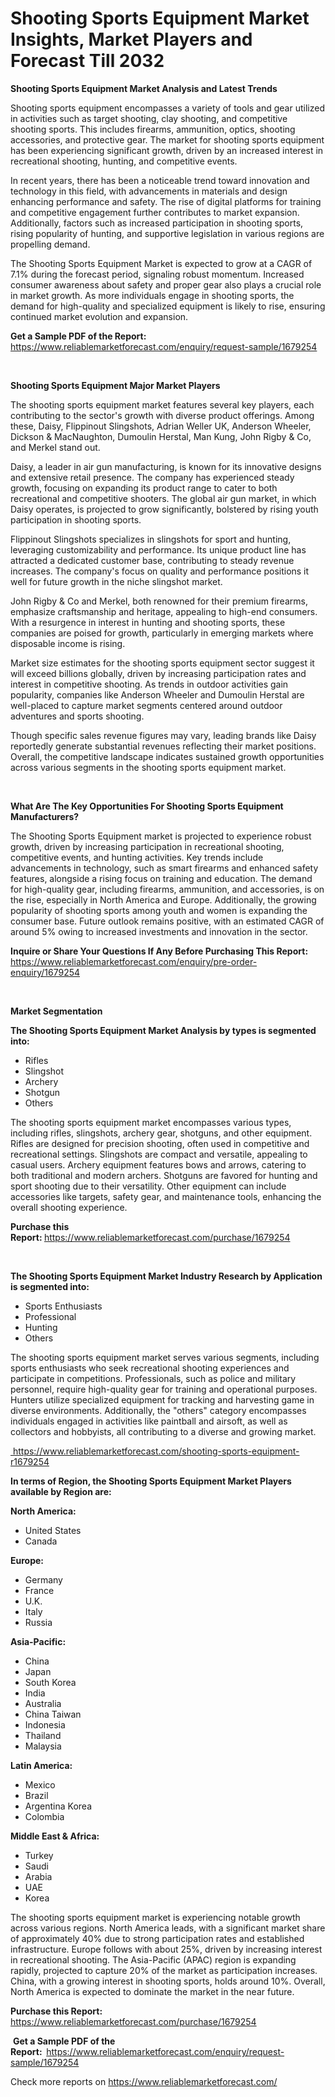 <p><h1>Shooting Sports Equipment Market Insights, Market Players and Forecast Till 2032</h1></p><p><strong>Shooting Sports Equipment Market Analysis and Latest Trends</strong></p>
<p><p>Shooting sports equipment encompasses a variety of tools and gear utilized in activities such as target shooting, clay shooting, and competitive shooting sports. This includes firearms, ammunition, optics, shooting accessories, and protective gear. The market for shooting sports equipment has been experiencing significant growth, driven by an increased interest in recreational shooting, hunting, and competitive events. </p><p>In recent years, there has been a noticeable trend toward innovation and technology in this field, with advancements in materials and design enhancing performance and safety. The rise of digital platforms for training and competitive engagement further contributes to market expansion. Additionally, factors such as increased participation in shooting sports, rising popularity of hunting, and supportive legislation in various regions are propelling demand.</p><p>The Shooting Sports Equipment Market is expected to grow at a CAGR of 7.1% during the forecast period, signaling robust momentum. Increased consumer awareness about safety and proper gear also plays a crucial role in market growth. As more individuals engage in shooting sports, the demand for high-quality and specialized equipment is likely to rise, ensuring continued market evolution and expansion.</p></p>
<p><strong>Get a Sample PDF of the Report:&nbsp;</strong> <a href="https://www.reliablemarketforecast.com/enquiry/request-sample/1679254?utm_campaign=3538&utm_medium=2&utm_source=Github&utm_content=ia&utm_term=11042025&utm_id=shooting-sports-equipment">https://www.reliablemarketforecast.com/enquiry/request-sample/1679254</a></p>
<p>&nbsp;</p>
<p><strong>Shooting Sports Equipment Major Market Players</strong></p>
<p><p>The shooting sports equipment market features several key players, each contributing to the sector's growth with diverse product offerings. Among these, Daisy, Flippinout Slingshots, Adrian Weller UK, Anderson Wheeler, Dickson & MacNaughton, Dumoulin Herstal, Man Kung, John Rigby & Co, and Merkel stand out.</p><p>Daisy, a leader in air gun manufacturing, is known for its innovative designs and extensive retail presence. The company has experienced steady growth, focusing on expanding its product range to cater to both recreational and competitive shooters. The global air gun market, in which Daisy operates, is projected to grow significantly, bolstered by rising youth participation in shooting sports.</p><p>Flippinout Slingshots specializes in slingshots for sport and hunting, leveraging customizability and performance. Its unique product line has attracted a dedicated customer base, contributing to steady revenue increases. The company's focus on quality and performance positions it well for future growth in the niche slingshot market.</p><p>John Rigby & Co and Merkel, both renowned for their premium firearms, emphasize craftsmanship and heritage, appealing to high-end consumers. With a resurgence in interest in hunting and shooting sports, these companies are poised for growth, particularly in emerging markets where disposable income is rising.</p><p>Market size estimates for the shooting sports equipment sector suggest it will exceed billions globally, driven by increasing participation rates and interest in competitive shooting. As trends in outdoor activities gain popularity, companies like Anderson Wheeler and Dumoulin Herstal are well-placed to capture market segments centered around outdoor adventures and sports shooting.</p><p>Though specific sales revenue figures may vary, leading brands like Daisy reportedly generate substantial revenues reflecting their market positions. Overall, the competitive landscape indicates sustained growth opportunities across various segments in the shooting sports equipment market.</p></p>
<p>&nbsp;</p>
<p><strong>What Are The Key Opportunities For Shooting Sports Equipment Manufacturers?</strong></p>
<p><p>The Shooting Sports Equipment market is projected to experience robust growth, driven by increasing participation in recreational shooting, competitive events, and hunting activities. Key trends include advancements in technology, such as smart firearms and enhanced safety features, alongside a rising focus on training and education. The demand for high-quality gear, including firearms, ammunition, and accessories, is on the rise, especially in North America and Europe. Additionally, the growing popularity of shooting sports among youth and women is expanding the consumer base. Future outlook remains positive, with an estimated CAGR of around 5% owing to increased investments and innovation in the sector.</p></p>
<p><strong>Inquire or Share Your Questions If Any Before Purchasing This Report:</strong> <a href="https://www.reliablemarketforecast.com/enquiry/pre-order-enquiry/1679254?utm_campaign=3538&utm_medium=2&utm_source=Github&utm_content=ia&utm_term=11042025&utm_id=shooting-sports-equipment">https://www.reliablemarketforecast.com/enquiry/pre-order-enquiry/1679254</a></p>
<p>&nbsp;</p>
<p><strong>Market Segmentation</strong></p>
<p><strong>The Shooting Sports Equipment Market Analysis by types is segmented into:</strong></p>
<p><ul><li>Rifles</li><li>Slingshot</li><li>Archery</li><li>Shotgun</li><li>Others</li></ul></p>
<p><p>The shooting sports equipment market encompasses various types, including rifles, slingshots, archery gear, shotguns, and other equipment. Rifles are designed for precision shooting, often used in competitive and recreational settings. Slingshots are compact and versatile, appealing to casual users. Archery equipment features bows and arrows, catering to both traditional and modern archers. Shotguns are favored for hunting and sport shooting due to their versatility. Other equipment can include accessories like targets, safety gear, and maintenance tools, enhancing the overall shooting experience.</p></p>
<p><strong>Purchase this Report:&nbsp;</strong><a href="https://www.reliablemarketforecast.com/purchase/1679254?utm_campaign=3538&utm_medium=2&utm_source=Github&utm_content=ia&utm_term=11042025&utm_id=shooting-sports-equipment">https://www.reliablemarketforecast.com/purchase/1679254</a></p>
<p>&nbsp;</p>
<p><strong>The Shooting Sports Equipment Market Industry Research by Application is segmented into:</strong></p>
<p><ul><li>Sports Enthusiasts</li><li>Professional</li><li>Hunting</li><li>Others</li></ul></p>
<p><p>The shooting sports equipment market serves various segments, including sports enthusiasts who seek recreational shooting experiences and participate in competitions. Professionals, such as police and military personnel, require high-quality gear for training and operational purposes. Hunters utilize specialized equipment for tracking and harvesting game in diverse environments. Additionally, the "others" category encompasses individuals engaged in activities like paintball and airsoft, as well as collectors and hobbyists, all contributing to a diverse and growing market.</p></p>
<p><a href="https://www.reliablemarketforecast.com/shooting-sports-equipment-r1679254?utm_campaign=3538&utm_medium=2&utm_source=Github&utm_content=ia&utm_term=11042025&utm_id=shooting-sports-equipment">&nbsp;https://www.reliablemarketforecast.com/shooting-sports-equipment-r1679254</a></p>
<p><strong>In terms of Region, the Shooting Sports Equipment Market Players available by Region are:</strong></p>
<p>
    <p> <strong> North America: </strong>
        <ul>
            <li>United States</li>
            <li>Canada</li>
        </ul>
        </p> 
    <p> <strong> Europe: </strong>
        <ul>
            <li>Germany</li>
            <li>France</li>
            <li>U.K.</li>
            <li>Italy</li>
            <li>Russia</li>
        </ul>
        </p> 
    <p> <strong> Asia-Pacific: </strong>
        <ul>
            <li>China</li>
            <li>Japan</li>
            <li>South Korea</li>
            <li>India</li>
            <li>Australia</li>
            <li>China Taiwan</li>
            <li>Indonesia</li>
            <li>Thailand</li>
            <li>Malaysia</li>
        </ul>
        </p> 
    <p> <strong> Latin America: </strong>
        <ul>
            <li>Mexico</li>
            <li>Brazil</li>
            <li>Argentina Korea</li>
            <li>Colombia</li>
        </ul>
        </p> 
    <p> <strong> Middle East & Africa: </strong>
        <ul>
            <li>Turkey</li>
            <li>Saudi</li>
            <li>Arabia</li>
            <li>UAE</li>
            <li>Korea</li>
        </ul>
    </p>
    </p>
<p><p>The shooting sports equipment market is experiencing notable growth across various regions. North America leads, with a significant market share of approximately 40% due to strong participation rates and established infrastructure. Europe follows with about 25%, driven by increasing interest in recreational shooting. The Asia-Pacific (APAC) region is expanding rapidly, projected to capture 20% of the market as participation increases. China, with a growing interest in shooting sports, holds around 10%. Overall, North America is expected to dominate the market in the near future.</p></p>
<p><strong>Purchase this Report: </strong><a href="https://www.reliablemarketforecast.com/purchase/1679254?utm_campaign=3538&utm_medium=2&utm_source=Github&utm_content=ia&utm_term=11042025&utm_id=shooting-sports-equipment">https://www.reliablemarketforecast.com/purchase/1679254</a></p>
<p>&nbsp;<strong>Get a Sample PDF of the Report:&nbsp;&nbsp;</strong><a href="https://www.reliablemarketforecast.com/enquiry/request-sample/1679254?utm_campaign=3538&utm_medium=2&utm_source=Github&utm_content=ia&utm_term=11042025&utm_id=shooting-sports-equipment">https://www.reliablemarketforecast.com/enquiry/request-sample/1679254</a></p>
<p><strong></strong></p>
<p>Check more reports on <a href="https://www.reliablemarketforecast.com/?utm_campaign=3538&utm_medium=2&utm_source=Github&utm_content=ia&utm_term=11042025&utm_id=shooting-sports-equipment">https://www.reliablemarketforecast.com/</a></p>
